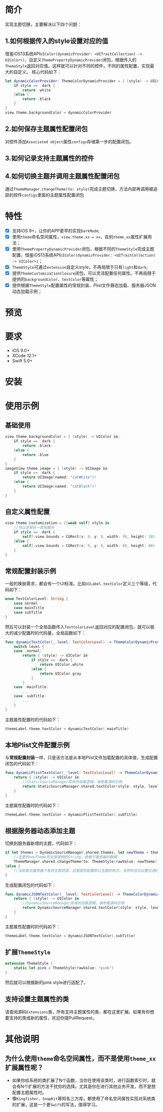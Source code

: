 # 简介
实现主题切换，主要解决以下四个问题：
## 1.如何根据传入的style设置对应的值
借鉴iOS13系统API`UIColor(dynamicProvider: <UITraitCollection) -> UIColor>)`，自定义`ThemePropertyDynamicProvider`闭包，根据传入的`ThemeStyle`返回对应值。这样就可以针对不同的控件，不同的属性配置，实现最大的自定义。
核心代码如下：
```Swift
let dynamicColorProvider: ThemeColorDynamicProvider = { (style) -> UIColor in
    if style == .dark {
        return .white
    }else {
        return .black
    }
}
view.theme.backgroundColor = dynamicColorProvider
```

## 2.如何保存主题属性配置闭包
对控件添加`Associated object`属性`configs`存储第一步的配置闭包。

## 3.如何记录支持主题属性的控件


## 4.如何切换主题并调用主题属性配置闭包
通过`ThemeManager.changeTheme(to: style)`完成主题切换，方法内部再调用被追踪的控件`configs`里面的主题属性配置闭包

# 特性

- [x] 支持iOS 9+，让你的APP更早的实现`DarkMode`;
- [x] 使用`theme`命名空间属性，`view.theme.xx = xx`，告别`theme_xx`属性扩展用法；
- [x] 使用`ThemePropertyDynamicProvider`闭包，根据不同的`ThemeStyle`完成主题配置，借鉴iOS13系统API`UIColor(dynamicProvider: <UITraitCollection) -> UIColor>)`；
- [x] `ThemeStyle`可通过`extension`自定义style，不再局限于只有`light`和`dark`;
- [x] 提供`ThemeCustomizationClosure`闭包，可以灵活配置任何属性。不再局限于提供的`backgroundColor`、`textColor`等属性；
- [x] 提供根据`ThemeStyle`配置属性的常规封装、Plist文件静态加载、服务器JSON动态加载示例；

# 预览

# 要求

- iOS 9.0+
- XCode 12.1+
- Swift 5.0+

# 安装

# 使用示例

## 基础使用
```Swift
view.theme.backgroundColor = { (style) -> UIColor in
    if style == .dark {
        return .black
    }else {
        return .blue
    }
}
imageView.theme.image = { (style) -> UIImage in
    if style == .dark {
        return UIImage(named: "catWhite")!
    }else {
        return UIImage(named: "catBlack")!
    }
}
```

## 自定义属性配置
```Swift
view.theme.customization = {[weak self] style in
    //可以选择任一其他属性
    if style == .dark {
        self?.view.bounds = CGRect(x: 0, y: 0, width: 30, height: 30)
    }else {
        self?.view.bounds = CGRect(x: 0, y: 0, width: 80, height: 80)
    }
}
```

## 常规配置封装示例

一般的换肤需求，都会有一个UI标准。比如`UILabel.textColor`定义三个等级，代码如下：
```Swift
enum TextColorLevel: String {
    case normal
    case mainTitle
    case subTitle
}
```
然后可以封装一个全局函数传入`TextColorLevel`返回对应的配置闭包，就可以极大的减少配置时的代码量，全局函数如下：
```Swift
func dynamicTextColor(_ level: TextColorLevel) -> ThemeColorDynamicProvider {
    switch level {
    case .normal:
        return { (style) -> UIColor in
            if style == .dark {
                return UIColor.white
            }else {
                return UIColor.gray
            }
        }
    case .mainTitle:
        ...
    case .subTitle:
        ...
    }
}
```
主题属性配置时的代码如下：
```Swift
themeLabel.theme.textColor = dynamicTextColor(.mainTitle)
```

## 本地Plist文件配置示例
与**常规配置封装**一样，只是该方法是从本地Plist文件加载配置的具体值，生成配置闭包的代码如下：
```Swift
func dynamicPlistTextColor(_ level: TextColorLevel) -> ThemeColorDynamicProvider {
    return { (style) -> UIColor in
        //StaticSourceManager具体的加载逻辑，请参看源码示例
        return StaticSourceManager.shared.textColor(style: style, level: level)
    }
}
```
主题属性配置时的代码如下：
```Swift
themeLabel.theme.textColor = dynamicPlistTextColor(.subTitle)
```

## 根据服务器动态添加主题

切换到服务器新增的主题，代码如下：
```Swift
if let themes = DynamicSourceManager.shared.themes, let newTheme = themes.first {
    //这里的newTheme完全是透明的String，依赖于服务器的数据
    ThemeManager.shared.changeTheme(to: ThemeStyle(rawValue: newTheme))
}else {
    //当前暂无服务器下发的主题资源，这里是你配置默认主题的地方。当然你也可以整合进DynamicSourceManager里面。
}
```
生成配置闭包的代码如下：
```Swift
func dynamicJSONTextColor(_ level: TextColorLevel) -> ThemeColorDynamicProvider {
    return { (style) -> UIColor in
        //DynamicSourceManager具体的加载逻辑，请参看源码示例
        return DynamicSourceManager.shared.textColor(style: style, level: level)
    }
}
```
主题属性配置时的代码如下：
```Swift
themeLabel.theme.textColor = dynamicJSONTextColor(.subTitle)
```

## 扩展`ThemeStyle`
```Swift
extension ThemeStyle {
    static let pink = ThemeStyle(rawValue: "pink")
}
```
然后就可以根据新的pink style进行适配了。

## 支持设置主题属性的类

请查阅源码`Extensions`类，所有支持主题属性的类，都在这里扩展。如果有你想要支持的类或新的属性，欢迎你提PullRequest。

# 其他说明

## 为什么使用`theme`命名空间属性，而不是使用`theme_xx`扩展属性呢？
- 如果你给系统的类扩展了N个函数，当你在使用该类时，进行函数索引时，就会有N个扩展的方法干扰你的选择。尤其是你在进行其他业务开发，而不是想配置主题属性时。
- 像`Kingfisher`、`SnapKit`等知名三方库，都使用了命名空间属性实现对系统类的扩展，这是一个更`Swift`的写法，值得学习。

